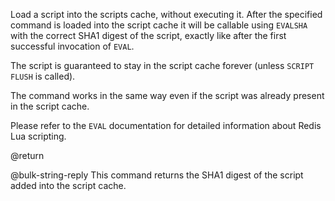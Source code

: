 Load a script into the scripts cache, without executing it. After the specified
command is loaded into the script cache it will be callable using `EVALSHA` with
the correct SHA1 digest of the script, exactly like after the first successful
invocation of `EVAL`.

The script is guaranteed to stay in the script cache forever (unless
`SCRIPT FLUSH` is called).

The command works in the same way even if the script was already present in the
script cache.

Please refer to the `EVAL` documentation for detailed information about Redis
Lua scripting.

@return

@bulk-string-reply This command returns the SHA1 digest of the script added into
the script cache.
